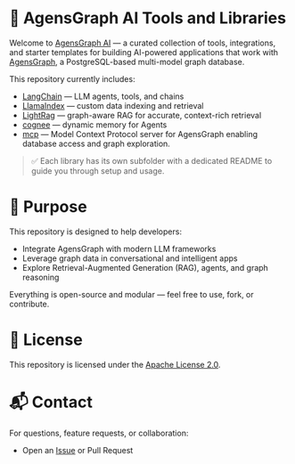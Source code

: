 🧠 AgensGraph AI Tools and Libraries
====================================

Welcome to [AgensGraph AI](https://github.com/skaiworldwide-oss/agensgraph-ai) — a curated collection of tools, integrations, and starter templates for building AI-powered applications that work with [AgensGraph](https://github.com/skaiworldwide-oss/agensgraph), a PostgreSQL-based multi-model graph database.

This repository currently includes:
* [LangChain](./langchain/) — LLM agents, tools, and chains
* [LlamaIndex](./llama-index/) — custom data indexing and retrieval
* [LightRag](./lightrag/) — graph-aware RAG for accurate, context-rich retrieval
* [cognee](./cognee) — dynamic memory for Agents
* [mcp](./mcp-agensgraph/) — Model Context Protocol server for AgensGraph enabling database access and graph exploration.

> ✅ Each library has its own subfolder with a dedicated README to guide you through setup and usage.

# 🎯 Purpose
This repository is designed to help developers:
* Integrate AgensGraph with modern LLM frameworks
* Leverage graph data in conversational and intelligent apps
* Explore Retrieval-Augmented Generation (RAG), agents, and graph reasoning

Everything is open-source and modular — feel free to use, fork, or contribute.

# 📄 License
This repository is licensed under the [Apache License 2.0](./LICENSE).

# 📬 Contact
For questions, feature requests, or collaboration:
* Open an [Issue](https://github.com/skaiworldwide-oss/agensgraph-ai/issues) or Pull Request